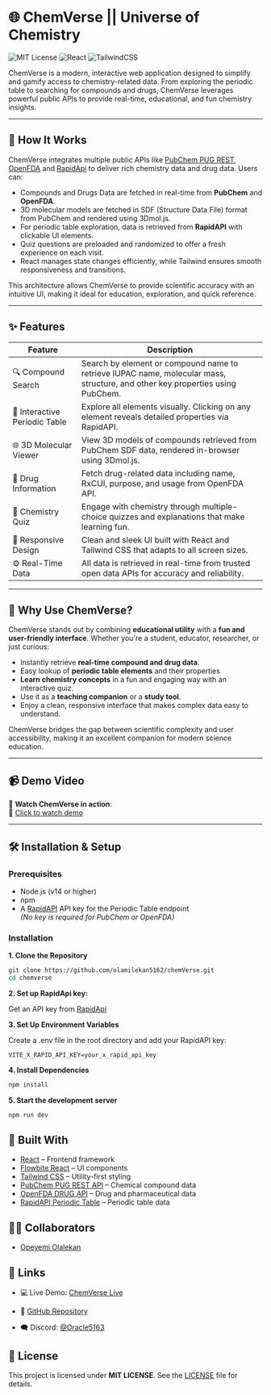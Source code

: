 # 🌐 ChemVerse || Universe of Chemistry

![MIT License](https://img.shields.io/badge/license-MIT-blue.svg)
![React](https://img.shields.io/badge/built%20with-React-61DAFB)
![TailwindCSS](https://img.shields.io/badge/styled%20with-TailwindCSS-38B2AC)

ChemVerse is a modern, interactive web application designed to simplify and gamify access to chemistry-related data. From exploring the periodic table to searching for compounds and drugs, ChemVerse leverages powerful public APIs to provide real-time, educational, and fun chemistry insights.

---

## 🚀 How It Works

ChemVerse integrates multiple public APIs like [PubChem PUG REST](https://pubchem.ncbi.nlm.nih.gov/docs/pug-rest), [OpenFDA](https://open.fda.gov/apis/) and [RapidApi](https://rapidapi.com/mukundKumar/api/periodictable) to deliver rich chemistry data and drug data. Users can:

- Compounds and Drugs Data are fetched in real-time from **PubChem** and **OpenFDA**.
- 3D molecular models are fetched in SDF (Structure Data File) format from PubChem and rendered using 3Dmol.js.
- For periodic table exploration, data is retrieved from **RapidAPI** with clickable UI elements.
- Quiz questions are preloaded and randomized to offer a fresh experience on each visit.
- React manages state changes efficiently, while Tailwind ensures smooth responsiveness and transitions.

This architecture allows ChemVerse to provide scientific accuracy with an intuitive UI, making it ideal for education, exploration, and quick reference.

---

## ✨ Features

| Feature                       | Description                                                                                                                   |
| ----------------------------- | ----------------------------------------------------------------------------------------------------------------------------- |
| 🔍 Compound Search            | Search by element or compound name to retrieve IUPAC name, molecular mass, structure, and other key properties using PubChem. |
| 📘 Interactive Periodic Table | Explore all elements visually. Clicking on any element reveals detailed properties via RapidAPI.                              |
| 🌐 3D Molecular Viewer        | View 3D models of compounds retrieved from PubChem SDF data, rendered in-browser using 3Dmol.js.                              |
| 💊 Drug Information           | Fetch drug-related data including name, RxCUI, purpose, and usage from OpenFDA API.                                           |
| 🧠 Chemistry Quiz             | Engage with chemistry through multiple-choice quizzes and explanations that make learning fun.                                |
| 🎨 Responsive Design          | Clean and sleek UI built with React and Tailwind CSS that adapts to all screen sizes.                                         |
| ⚙️ Real-Time Data             | All data is retrieved in real-time from trusted open data APIs for accuracy and reliability.                                  |

---

## 🎯 Why Use ChemVerse?

ChemVerse stands out by combining **educational utility** with a **fun and user-friendly interface**. Whether you're a student, educator, researcher, or just curious:

- Instantly retrieve **real-time compound and drug data**.
- Easy lookup of **periodic table elements** and their properties
- **Learn chemistry concepts** in a fun and engaging way with an interactive quiz.
- Use it as a **teaching companion** or a **study tool**.
- Enjoy a clean, responsive interface that makes complex data easy to understand.

ChemVerse bridges the gap between scientific complexity and user accessibility, making it an excellent companion for modern science education.

---

## 📹 Demo Video

🎥 **Watch ChemVerse in action**:  
🔗 [Click to watch demo](https://drive.google.com/file/d/1ALeuog0LptozHsNaHnvCLuH00SVovql4/view?usp=sharing)

---

## 🛠️ Installation & Setup

### Prerequisites

- Node.js (v14 or higher)
- npm
- A [RapidAPI](https://rapidapi.com/mukundKumar/api/periodictable) API key for the Periodic Table endpoint  
  _(No key is required for PubChem or OpenFDA)_

### Installation

**1. Clone the Repository**

```bash
git clone https://github.com/olamilekan5162/chemVerse.git
cd chemverse
```

**2. Set up RapidApi key:**

Get an API key from [RapidApi](rapidapi.com)

**3. Set Up Environment Variables**

Create a .env file in the root directory and add your RapidAPI key:

```
VITE_X_RAPID_API_KEY=your_x_rapid_api_key
```

**4. Install Dependencies**

```bash
npm install
```

**5. Start the development server**

```bash
npm run dev
```

## 🧪 Built With

- [React](https://react.dev/) – Frontend framework
- [Flowbite React](https://flowbite-react.com/) – UI components
- [Tailwind CSS](https://tailwindcss.com/) – Utility-first styling
- [PubChem PUG REST API](https://pubchem.ncbi.nlm.nih.gov/docs/pug-rest) – Chemical compound data
- [OpenFDA DRUG API](https://open.fda.gov/apis/) – Drug and pharmaceutical data
- [RapidAPI Periodic Table](https://rapidapi.com/mukundKumar/api/periodictable) – Periodic table data

## 🧑‍💻 Collaborators

- [Opeyemi Olalekan](https://github.com/olamilekan5162)

## 🔗 Links

- 💻 Live Demo: [ChemVerse Live](https://chem-verse.vercel.app/)

- 📁 [GitHub Repository](https://github.com/olamilekan5162/chemVerse)

- 🗨️ Discord: [@Oracle5163](https://discordapp.com/users/oracle5163)

## 📄 License

This project is licensed under **MIT LICENSE**. See the [LICENSE](https://choosealicense.com/licenses/mit/) file for details.
